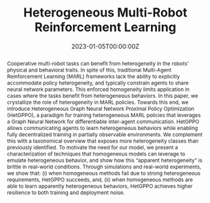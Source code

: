 ---
title: "Heterogeneous Multi-Robot Reinforcement Learning"
authors:
- admin
- shankar
- prorok
date: "2023-01-05T00:00:00Z"
doi: ""

# Schedule page publish date (NOT publication's date).
publishDate: "2017-01-01T00:00:00Z"

# Publication type.
# Legend: 0 = Uncategorized; 1 = Conference paper; 2 = Journal article;
# 3 = Preprint / Working Paper; 4 = Report; 5 = Book; 6 = Book section;
# 7 = Thesis; 8 = Patent
publication_types: ["1"]

# Publication name and optional abbreviated publication name.
publication: In *The 22nd International Conference on Autonomous Agents and Multiagent Systems (AAMAS)*
publication_short: In *Autonomous Agents and Multiagent Systems (AAMAS)*

abstract: Cooperative multi-robot tasks can benefit from heterogeneity in the robots’ physical and behavioral traits. In spite of this, traditional Multi-Agent Reinforcement Learning (MARL) frameworks lack the ability to explicitly accommodate policy heterogeneity, and typically constrain agents to share neural network parameters. This enforced homogeneity limits application in cases where the tasks benefit from heterogeneous behaviors. In this paper, we crystallize the role of heterogeneity in MARL policies. Towards this end, we introduce Heterogeneous Graph Neural Network Proximal Policy Optimization (HetGPPO), a paradigm for training heterogeneous MARL policies that leverages a Graph Neural Network for differentiable inter-agent communication. HetGPPO allows communicating agents to learn heterogeneous behaviors while enabling fully decentralized training in partially observable environments. We complement this with a taxonomical overview that exposes more heterogeneity classes than previously identified. To motivate the need for our model, we present a characterization of techniques that homogeneous models can leverage to emulate heterogeneous behavior, and show how this “apparent heterogeneity” is brittle in real-world conditions. Through simulations and real-world experiments, we show that&#58; (i) when homogeneous methods fail due to strong heterogeneous requirements, HetGPPO succeeds, and, (ii) when homogeneous methods are able to learn apparently heterogeneous behaviors, HetGPPO achieves higher resilience to both training and deployment noise.

# Summary. An optional shortened abstract.
summary: In this paper, we crystallize the role of heterogeneity in MARL policies. We introduce Heterogeneous Graph Neural Network Proximal Policy Optimization (HetGPPO), a paradigm for training heterogeneous MARL policies that leverages a Graph Neural Network for differentiable inter-agent communication. HetGPPO allows communicating agents to learn heterogeneous behaviors while enabling fully decentralized training in partially observable environments. Through simulations and real-world experiments, we show that&#58; (i) when homogeneous methods fail due to strong heterogeneous requirements, HetGPPO succeeds, and, (ii) when homogeneous methods are able to learn apparently heterogeneous behaviors, HetGPPO achieves higher resilience to both training and deployment noise.

tags:
- Heterogeneity
- Multi-Agent Reinforcement Learning
featured: false

links:
- name: arXiv
  url: https://arxiv.org/abs/2301.07137
- name: Talk
  url: https://www.youtube.com/watch?v=a4md0es3kuo
- name: Poster
  url: poster.pdf
url_pdf:
url_code: 'https://github.com/proroklab/HetGPPO'
url_dataset: ''
url_poster: ''
url_project: ''
url_slides: ''
url_source: ''
url_video: 'https://www.youtube.com/watch?v=J81IVQEy-zw'

# Featured image
# To use, add an image named `featured.jpg/png` to your page's folder. 
image:
  caption: ''
  placement: 1
  preview_only: false

# Associated Projects (optional).
#   Associate this publication with one or more of your projects.
#   Simply enter your project's folder or file name without extension.
#   E.g. `internal-project` references `content/project/internal-project/index.md`.
#   Otherwise, set `projects: []`.
projects: []

# Slides (optional).
#   Associate this publication with Markdown slides.
#   Simply enter your slide deck's filename without extension.
#   E.g. `slides: "example"` references `content/slides/example/index.md`.
#   Otherwise, set `slides: ""`.
slides: ""
---